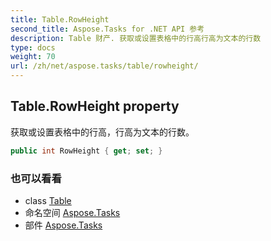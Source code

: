 ```yaml
---
title: Table.RowHeight
second_title: Aspose.Tasks for .NET API 参考
description: Table 财产. 获取或设置表格中的行高行高为文本的行数
type: docs
weight: 70
url: /zh/net/aspose.tasks/table/rowheight/
---
```

## Table.RowHeight property

获取或设置表格中的行高，行高为文本的行数。

```csharp
public int RowHeight { get; set; }
```

### 也可以看看

* class [Table](../)
* 命名空间 [Aspose.Tasks](../../table/)
* 部件 [Aspose.Tasks](../../../)


